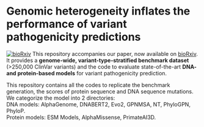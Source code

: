 # Genomic heterogeneity inflates the performance of variant pathogenicity predictions

[![bioRxiv](https://img.shields.io/badge/bioRxiv-Available-red)](https://www.biorxiv.org/content/XXXX.XX.XXXXXXv1)
This repository accompanies our paper, now available on [bioRxiv](https://www.biorxiv.org/content/XXXX.XX.XXXXXXv1).  
It provides a **genome-wide, variant-type-stratified benchmark dataset** (>250,000 ClinVar variants) and the code to evaluate state-of-the-art **DNA- and protein-based models** for variant pathogenicity prediction.


This repository contains all the codes to replicate the benchmark generation, the scores of protein sequence and DNA sequence mutations. <br>
We categorize the model into 2 directories: <br>
DNA models: AlphaGenome, DNABERT2, Evo2, GPNMSA, NT, PhyloGPN, PhyloP. <br>
Protein models: ESM Models, AlphaMissense, PrimateAI3D. <br>
